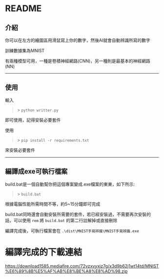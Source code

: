 # README

## 介紹

你可以在左方的繪圖區用滑鼠寫上你的數字，然後AI就會自動辨識所寫的數字

訓練數據集為MNIST

有兩種模型可用，一種是卷積神經網路(CNN)，另一種則是最基本的神經網路(NN)

---

## 使用

輸入
>\> `python writter.py`

即可使用，記得安裝必要套件

使用
>\> `pip install -r requirements.txt`

來安裝必要套件

---

## 編譯成exe可執行檔案

build.bat是一個自動幫你把這個專案變成.exe檔案的東東，如下所示:
>\> `build.bat`

根據電腦性能所需時間不等，約5~15分鐘即可完成

build.bat同時還會自動安裝所需要的套件，若已經安裝過，不需要再次安裝的話，可以使用 `rem` 將 `build.bat` 的第二行註解掉或直接刪除

編譯完成後，可執行檔案會在 `.\dist\MNIST手寫辨識\MNIST手寫辨識.exe`

# 編譯完成的下載連結

https://download1585.mediafire.com/72vzxvyxjz7g/x3d9b62j1wt14td/MNIST%E6%89%8B%E5%AF%AB%E8%BE%A8%E8%AD%98.zip
